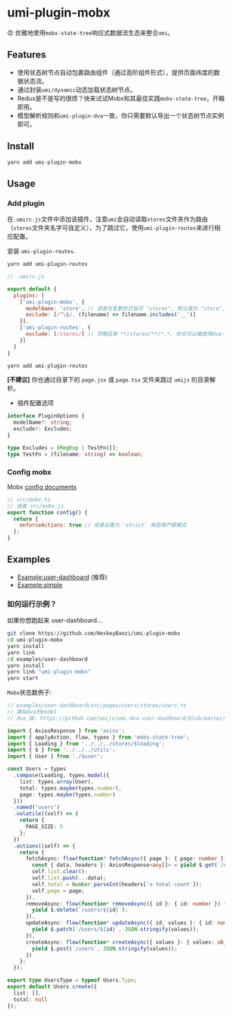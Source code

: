 # umi-plugin-mobx

😍 优雅地使用`mobx-state-tree`响应式数据流生态来整合`umi`。

## Features

- 使用状态树节点自动包裹路由组件（通过高阶组件形式），提供页面纬度的数据状态流。
- 通过封装`umi/dynamic`动态加载状态树节点。
- Redux是不是写的很烦？快来试试Mobx和其最佳实践`mobx-state-tree`，开箱即用。
- 模型解析规则和`umi-plugin-dva`一致，你只需要默认导出一个状态树节点实例即可。

## Install

```bash
yarn add umi-plugin-mobx
```

## Usage

### Add plugin

在`.umirc.js`文件中添加该插件，注意`umi`会自动读取`stores`文件夹作为路由（`stores`文件夹名字可自定义），为了跳过它，使用`umi-plugin-routes`来进行相应配置。

安装 `umi-plugin-routes`.
```bash
yarn add umi-plugin-routes
```

```js
// .umirc.js

export default {
  plugins: [
    ['umi-plugin-mobx', {
      modelName: 'store', // 或者写复数形式皆可 "stores", 默认值为 "store", 你也可以像使用dva一样命名为 "model"。
      exclude: [/^\$/, (filename) => filename.includes('__')]
    }],
    ['umi-plugin-routes', {
      exclude: [/stores/] // 忽略目录 **/stores/**/*.*, 你也可以像使用dva一样设置为 /models/ 。
    }]
  ]
}
```

```bash
yarn add umi-plugin-routes
```

**[不建议]** 你也通过目录下的 `page.jsx` 或 `page.tsx` 文件来跳过 `umijs` 的目录解析。

- 插件配置选项
```ts
interface PluginOptions {
  modelName?: string;
  exclude?: Excludes;
}

type Excludes = (RegExp | TestFn)[];
type TestFn = (filename: string) => boolean;
```

### Config mobx

Mobx [config documents](https://github.com/mobxjs/mobx/blob/gh-pages/docs/refguide/api.md#configure)
```js
// src/mobx.ts
// 或者 src/mobx.js
export function config() {
  return {
    enforceActions: true // 或者设置为 'strict' 来启用严格模式
  };
}
```

## Examples

- [Example:user-dashboard](./examples/user-dashboard) (推荐)
- [Example:simple](./examples/simple)

### 如何运行示例？

如果你想跑起来 user-dashboard...
```bash
git clone https://github.com/HeskeyBaozi/umi-plugin-mobx
cd umi-plugin-mobx
yarn install
yarn link
cd examples/user-dashboard
yarn install
yarn link "umi-plugin-mobx"
yarn start
```

`Mobx`状态数例子:
```ts
// examples/user-dashboard/src/pages/users/stores/users.ts
// 类似dva的model
// dva 版: https://github.com/umijs/umi-dva-user-dashboard/blob/master/src/pages/users/models/users.js

import { AxiosResponse } from 'axios';
import { applyAction, flow, types } from 'mobx-state-tree';
import { Loading } from '../../../stores/$loading';
import { $ } from '../../../utils';
import { User } from './$user';

const Users = types
  .compose(Loading, types.model({
    list: types.array(User),
    total: types.maybe(types.number),
    page: types.maybe(types.number)
  }))
  .named('users')
  .volatile((self) => {
    return {
      PAGE_SIZE: 5
    };
  })
  .actions((self) => {
    return {
      fetchAsync: flow(function* fetchAsync({ page }: { page: number }) {
        const { data, headers }: AxiosResponse<any[]> = yield $.get(`/users?_page=${page}&_limit=${self.PAGE_SIZE}`);
        self.list.clear();
        self.list.push(...data);
        self.total = Number.parseInt(headers['x-total-count']);
        self.page = page;
      }),
      removeAsync: flow(function* removeAsync({ id }: { id: number }) {
        yield $.delete(`/users/${id}`);
      }),
      updateAsync: flow(function* updateAsync({ id, values }: { id: number, values: object }) {
        yield $.patch(`/users/${id}`, JSON.stringify(values));
      }),
      createAsync: flow(function* createAsync({ values }: { values: object }) {
        yield $.post(`/users`, JSON.stringify(values));
      })
    };
  });

export type UsersType = typeof Users.Type;
export default Users.create({
  list: [],
  total: null
});
```
